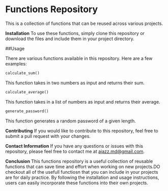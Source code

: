 # Functions Repository

This is a collection of functions that can be reused across various projects.

**Installation**
To use these functions, simply clone this repository or download the files and include them in your project directory.

##Usage

There are various functions available in this repository. Here are a few examples:
```ruby
calculate_sum()
```
This function takes in two numbers as input and returns their sum.
```ruby
calculate_average()
```
This function takes in a list of numbers as input and returns their average.
```ruby
generate_password()
```
This function generates a random password of a given length.

**Contributing**
If you would like to contribute to this repository, feel free to submit a pull request with your changes.

**Contact Information**
If you have any questions or issues with this repository, please feel free to contact me at ajazz.md@gmail.com.

**Conclusion**
This functions repository is a useful collection of reusable functions that can save time and effort when working on new projects.DO checkout all of the usefull functiosn that you can include in your projects are for daily practice. By following the installation and usage instructions, users can easily incorporate these functions into their own projects.
